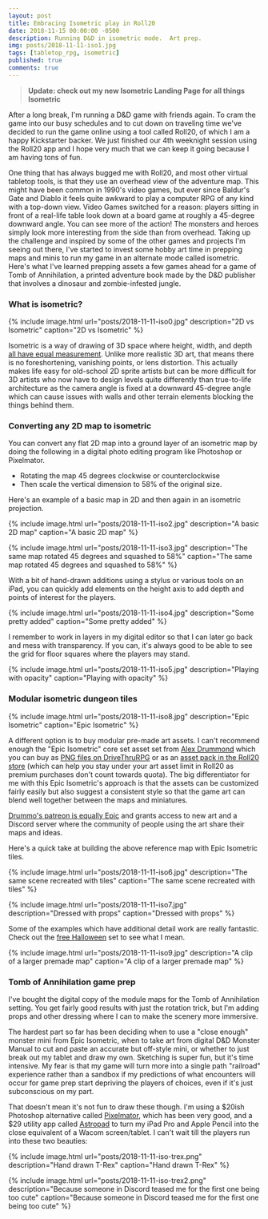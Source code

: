 ```yaml
---
layout: post
title: Embracing Isometric play in Roll20
date: 2018-11-15 00:00:00 -0500
description: Running D&D in isometric mode.  Art prep.
img: posts/2018-11-11-iso1.jpg
tags: [tabletop_rpg, isometric]
published: true
comments: true
---
```


> **Update: check out my new Isometric Landing Page for all things Isometric**

After a long break, I'm running a D&D game with friends again. To cram the game into our busy schedules and to cut down on traveling time we've decided to run the game online using a tool called Roll20, of which I am a happy Kickstarter backer.  We just finished our 4th weeknight session using the Roll20 app and I hope very much that we can keep it going because I am having tons of fun.  

One thing that has always bugged me with Roll20, and most other virtual tabletop tools, is that they use an overhead view of the adventure map. This might have been common in 1990's video games, but ever since Baldur's Gate and Diablo it feels quite awkward to play a computer RPG of any kind with a top-down view. Video Games switched for a reason: players sitting in front of a real-life table look down at a board game at roughly a 45-degree downward angle. You can see more of the action! The monsters and heroes simply look more interesting from the side than from overhead. Taking up the challenge and inspired by some of the other games and projects I'm seeing out there, I've started to invest some hobby art time in prepping maps and minis to run my game in an alternate mode called isometric.  Here's what I've learned prepping assets a few games ahead for a game of Tomb of Annihilation, a printed adventure book made by the D&D publisher that involves a dinosaur and zombie-infested jungle.

### What is isometric?

{% include image.html url="posts/2018-11-11-iso0.jpg" description="2D vs Isometric" caption="2D vs Isometric" %}

Isometric is a way of drawing of 3D space where height, width, and depth [all have equal measurement](https://en.wikipedia.org/wiki/Isometric). Unlike more realistic 3D art, that means there is no foreshortening, vanishing points, or lens distortion.  This actually makes life easy for old-school 2D sprite artists but can be more difficult for 3D artists who now have to design levels quite differently than true-to-life architecture as the camera angle is fixed at a downward 45-degree angle which can cause issues with walls and other terrain elements blocking the things behind them.

### Converting any 2D map to isometric

You can convert any flat 2D map into a ground layer of an isometric map by doing the following in a digital photo editing program like Photoshop or Pixelmator. 

* Rotating the map 45 degrees clockwise or counterclockwise 
* Then scale the vertical dimension to 58% of the original size.  

Here's an example of a basic map in 2D and then again in an isometric projection.

{% include image.html url="posts/2018-11-11-iso2.jpg" description="A basic 2D map" caption="A basic 2D map" %}

{% include image.html url="posts/2018-11-11-iso3.jpg" description="The same map rotated 45 degrees and squashed to 58%" caption="The same map rotated 45 degrees and squashed to 58%" %}

With a bit of hand-drawn additions using a stylus or various tools on an iPad, you can quickly add elements on the height axis to add depth and points of interest for the players.

{% include image.html url="posts/2018-11-11-iso4.jpg" description="Some pretty added" caption="Some pretty added" %}

I remember to work in layers in my digital editor so that I can later go back and mess with transparency.  If you can, it's always good to be able to see the grid for floor squares where the players may stand.

{% include image.html url="posts/2018-11-11-iso5.jpg" description="Playing with opacity" caption="Playing with opacity" %}

### Modular isometric dungeon tiles

{% include image.html url="posts/2018-11-11-iso8.jpg" description="Epic Isometric" caption="Epic Isometric" %}

A different option is to buy modular pre-made art assets. I can't recommend enough the "Epic Isometric" core set asset set from [Alex Drummond](http://www.alexdrummo.com/) which you can buy as [PNG files on DriveThruRPG](https://www.drivethrurpg.com/product/227980/Epic-Isometric-Digital-tabletop-core-set-Advanced) or as an [asset pack in the Roll20 store](https://marketplace.roll20.net/browse/set/2913/epic-isometric-core-set) (which can help you stay under your art asset limit in Roll20 as premium purchases don't count towards quota).  The big differentiator for me with this Epic Isometric's approach is that the assets can be customized fairly easily but also suggest a consistent style so that the game art can blend well together between the maps and miniatures.

[Drummo's patreon is equally Epic](https://www.patreon.com/epicisometric/posts) and grants access to new art and a Discord server where the community of people using the art share their maps and ideas.

Here's a quick take at building the above reference map with Epic Isometric tiles.

{% include image.html url="posts/2018-11-11-iso6.jpg" description="The same scene recreated with tiles" caption="The same scene recreated with tiles" %}

{% include image.html url="posts/2018-11-11-iso7.jpg" description="Dressed with props" caption="Dressed with props" %}

Some of the examples which have additional detail work are really fantastic.  Check out the [free Halloween](https://www.drivethrurpg.com/product/257582/Epic-Isometric-Halloween-Special-Edition) set to see what I mean.

{% include image.html url="posts/2018-11-11-iso9.jpg" description="A clip of a larger premade map" caption="A clip of a larger premade map" %}

### Tomb of Annihilation game prep

I've bought the digital copy of the module maps for the Tomb of Annihilation setting.  You get fairly good results with just the rotation trick, but I'm adding props and other dressing where I can to make the scenery more immersive.  

The hardest part so far has been deciding when to use a "close enough" monster mini from Epic Isometric, when to take art from digital D&D Monster Manual to cut and paste an accurate but off-style mini, or whether to just break out my tablet and draw my own. Sketching is super fun, but it's time intensive.  My fear is that my game will turn more into a single path "railroad" experience rather than a sandbox if my predictions of what encounters will occur for game prep start depriving the players of choices, even if it's just subconscious on my part.  

That doesn't mean it's not fun to draw these though. I'm using a $20ish Photoshop alternative called [Pixelmator](https://www.pixelmator.com/mac/), which has been very good, and a $29 utility app called [Astropad](https://astropad.com/) to turn my iPad Pro and Apple Pencil into the close equivalent of a Wacom screen/tablet.  I can't wait till the players run into these two beauties:

{% include image.html url="posts/2018-11-11-iso-trex.png" description="Hand drawn T-Rex" caption="Hand drawn T-Rex" %}

{% include image.html url="posts/2018-11-11-iso-trex2.png" description="Because someone in Discord teased me for the first one being too cute" caption="Because someone in Discord teased me for the first one being too cute" %}

